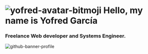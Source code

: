 # ![yofred-avatar-bitmoji](https://user-images.githubusercontent.com/45433489/130503770-b1093b98-8c50-4894-8a04-a75f981dcc81.png) Hello, my name is Yofred García
### Freelance Web developer and Systems Engineer.

![github-banner-profile](https://user-images.githubusercontent.com/45433489/130526537-df72f0e2-8b32-4aca-87e1-fe5437fc385b.jpg)


<!--
**yofredgs/yofredgs** is a ✨ _special_ ✨ repository because its `README.md` (this file) appears on your GitHub profile.

Here are some ideas to get you started:

- 🔭 I’m currently working on ...
- 🌱 I’m currently learning ...
- 👯 I’m looking to collaborate on ...
- 🤔 I’m looking for help with ...
- 💬 Ask me about ...
- 📫 How to reach me: ...
- 😄 Pronouns: ...
- ⚡ Fun fact: ...
-->
